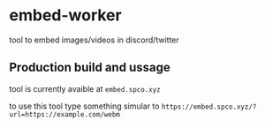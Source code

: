 # embed-worker
tool to embed images/videos in discord/twitter

## Production build and ussage

tool is currently avaible at `embed.spco.xyz`

to use this tool type something simular to `https://embed.spco.xyz/?url=https://example.com/webm`
